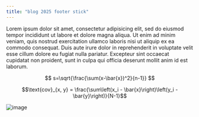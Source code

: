 ```yaml
---
title: "blog 2025 footer stick"
---
```


Lorem ipsum dolor sit amet, consectetur adipisicing elit, sed do eiusmod tempor incididunt ut labore et dolore magna aliqua. Ut enim ad minim veniam, quis nostrud exercitation ullamco laboris nisi ut aliquip ex ea commodo consequat. Duis aute irure dolor in reprehenderit in voluptate velit esse cillum dolore eu fugiat nulla pariatur. Excepteur sint occaecat cupidatat non proident, sunt in culpa qui officia deserunt mollit anim id est laborum.

$$
s=\sqrt{\frac{\sum(x-\bar{x})^2}{n-1}}
$$

$$\text{cov}_{x, y} = \frac{\sum\left(x_i - \bar{x}\right)\left(y_i - \bar{y}\right)}{N-1}$$

![image](https://github.com/user-attachments/assets/c6e638f7-2969-41d8-b7bc-6a71edca16c1)
